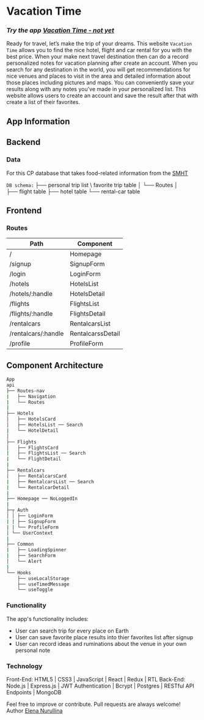 # Vacation Time
### *Try the app [Vacation Time - not yet](https://blabla.herokuapp.com/)*
Ready for travel, let’s make the trip of your dreams. This website `Vacation Time` allows you to find the nice hotel, flight and car rental for you with the best price. When your make next travel destination then can do a record personalized notes for vacation planning after create an account.
When you search for any destination in the world, you will get recommendations for nice venues and places to visit in the area and detailed information about those places including pictures and maps. You can conveniently save your results along with any notes you've made in your personalized list.
This website allows users to create an account and save the result after that with create a list of their favorites. 

## App Information
## Backend
### Data
For this CP database that takes food-related information from the [SMHT](https://api)

`DB schema:`
  ├── personal trip list \ favorite trip table
  │   └── Routes
  │                
  ├── flight table
  ├── hotel table
  └── rental-car table

## Frontend
### Routes
|Path                 | Component         |  
|---------------------|-------------------|
| /                   | Homepage          |  
| /signup             | SignupForm        |   
| /login              | LoginForm         |  
| /hotels   	        | HotelsList        |
| /hotels/:handle     | HotelsDetail      |
| /flights            | FlightsList       |
| /flights/:handle    | FlightsDetail     |
| /rentalcars         | RentalcarsList    |
| /rentalcars/:handle | RentalcarssDetail |
| /profile            | ProfileForm       |

## Component Architecture
```sh
App
api
├── Routes-nav
|   ├── Navigation
|   └── Routes
|
├── Hotels
│   ├── HotelsCard
│   ├── HotelsList ── Search
|   └── HotelDetail 
│   
├── Flights
│   ├── FlightsCard
|   ├── FlightsList ── Search
|   └── FlightDetail 
|
├── Rentalcars
│   ├── RentalcarsCard
|   ├── RentalcarsList ── Search
|   └── RentalcarDetail 
|
├── Homepage ── NoLoggedIn
|
├─┬ Auth
│ │ ├── LoginForm
| | ├── SignupForm
| | └── ProfileForm
│ └── UserContext
|
├── Common
|   ├── LoadingSpinner 
|   ├── SearchForm
│   └── Alert
|
└── Hooks
    ├── useLocalStorage
    ├── useTimedMessage
    └── useToggle
```

### Functionality
The app's functionality includes:
  - User can search trip for every place on Earth
  - User can save favorite place results into thier favorites list after signup
  - User can record ideas and ruminations about the venue in your own personal note

### Technology
Front-End: HTML5 | CSS3 | JavaScript | React | Redux | RTL 
Back-End: Node.js | Express.js | JWT Authentication | Bcrypt | Postgres | RESTful API Endpoints | MongoDB 


Feel free to improve or contribute. Pull requests are always welcome!
Author [Elena Nurullina](https://github.com/ElenkaSan/)

